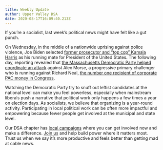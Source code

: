 ```yaml
---
title: Weekly Update
author: Upper Valley DSA
date: 2020-08-17T16:09:40.213Z
---
```

If you’re a socialist, last week’s political news might have felt like a gut punch.

On Wednesday, in the middle of a nationwide uprising against police violence, Joe Biden selected [former prosecutor and “top cop” Kamala Harris](https://www.democracynow.org/2020/8/12/joe_biden_kamala_harris_vp_pick) as his running mate for President of the United States. The following day, reporting revealed that [the Massachusetts Democratic Party helped coordinate an attack](https://prospect.org/power/richard-neal-number-one-in-corporate-pac-donations/) against Alex Morse, a progressive primary challenger who is running against Richard Neal, [the number one recipient of corporate PAC money in Congress](https://prospect.org/power/richard-neal-number-one-in-corporate-pac-donations/).

Watching the Democratic Party try to snuff out leftist candidates at the national level can make you feel powerless, especially when mainstream liberals push a narrative that political work only happens a few times a year on election days. As socialists, we believe that organizing is a year-round activity. Participating in local political work can be often more impactful and empowering because fewer people get involved at the municipal and state level.

Our DSA chapter has [local campaigns](https://uppervalleydsa.org/organizing) where you can get involved now and make a difference. [Join us](https://uppervalleydsa.org/contact) and help build power where it matters most. Trust us when we say it’s more productive and feels better than getting mad at cable news.